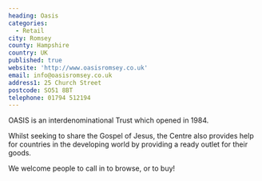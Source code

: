 ```yaml
---
heading: Oasis
categories:
  - Retail
city: Romsey
county: Hampshire
country: UK
published: true
website: 'http://www.oasisromsey.co.uk'
email: info@oasisromsey.co.uk
address1: 25 Church Street
postcode: SO51 8BT
telephone: 01794 512194
---
```

OASIS is an interdenominational Trust which opened in 1984.

Whilst seeking to share the Gospel of Jesus, the Centre also provides help for countries in the developing world by providing a ready outlet for their goods.

We welcome people to call in to browse, or to buy!

